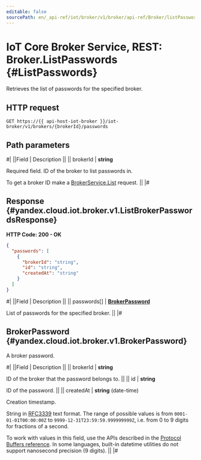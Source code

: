 ```yaml
---
editable: false
sourcePath: en/_api-ref/iot/broker/v1/broker/api-ref/Broker/listPasswords.md
---
```


# IoT Core Broker Service, REST: Broker.ListPasswords {#ListPasswords}

Retrieves the list of passwords for the specified broker.

## HTTP request

```
GET https://{{ api-host-iot-broker }}/iot-broker/v1/brokers/{brokerId}/passwords
```

## Path parameters

#|
||Field | Description ||
|| brokerId | **string**

Required field. ID of the broker to list passwords in.

To get a broker ID make a [BrokerService.List](/docs/iot-core/broker/api-ref/Broker/list#List) request. ||
|#

## Response {#yandex.cloud.iot.broker.v1.ListBrokerPasswordsResponse}

**HTTP Code: 200 - OK**

```json
{
  "passwords": [
    {
      "brokerId": "string",
      "id": "string",
      "createdAt": "string"
    }
  ]
}
```

#|
||Field | Description ||
|| passwords[] | **[BrokerPassword](#yandex.cloud.iot.broker.v1.BrokerPassword)**

List of passwords for the specified broker. ||
|#

## BrokerPassword {#yandex.cloud.iot.broker.v1.BrokerPassword}

A broker password.

#|
||Field | Description ||
|| brokerId | **string**

ID of the broker that the password belongs to. ||
|| id | **string**

ID of the password. ||
|| createdAt | **string** (date-time)

Creation timestamp.

String in [RFC3339](https://www.ietf.org/rfc/rfc3339.txt) text format. The range of possible values is from
`0001-01-01T00:00:00Z` to `9999-12-31T23:59:59.999999999Z`, i.e. from 0 to 9 digits for fractions of a second.

To work with values in this field, use the APIs described in the
[Protocol Buffers reference](https://developers.google.com/protocol-buffers/docs/reference/overview).
In some languages, built-in datetime utilities do not support nanosecond precision (9 digits). ||
|#
